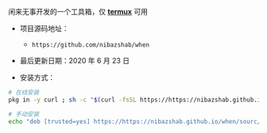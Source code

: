 闲来无事开发的一个工具箱，仅 [**termux**](https://termux.com) 可用

+ 项目源码地址：

  - ``https://github.com/nibazshab/when``

+ 最后更新日期：2020 年 6 月 23 日

+ 安装方式：

```sh
# 在线安装
pkg in -y curl ; sh -c "$(curl -fsSL https://https://nibazshab.github.io/when/install.sh)"
```
```sh
# 手动安装
echo "deb [trusted=yes] https://https://nibazshab.github.io/when/sourc/ termux extras" >> $PREFIX/etc/apt/sources.list ; pkg in when
```
